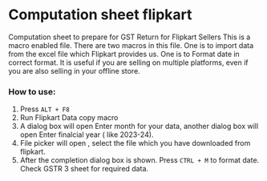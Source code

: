 # Computation sheet flipkart
Computation sheet to prepare for GST Return for Flipkart Sellers
This is a macro enabled file. There are two macros in this file.
One is to import data from the excel file which Flipkart provides us. One is to Format date in correct format.
It is useful if you are selling on multiple platforms, even if you are also selling in your offline store.

 ### How to use:
1. Press `ALT + F8`
2. Run Flipkart Data copy macro
3. A dialog box will open Enter month for your data, another dialog box will open Enter finalcial year ( like 2023-24).
4. File picker will open , select the file which you have downloaded from flipkart.
5. After the completion dialog box is shown. Press `CTRL + M` to format date.
Check GSTR 3 sheet for required data.
